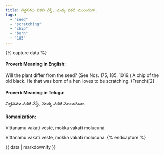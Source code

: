 ```yaml
---
title: విత్తనము వకటి వేస్తే, మొక్క వకటి మొలుచునా.
tags:
  - "seed"
  - "scratching"
  - "chip"
  - "born"
  - "185"
---
```


{% capture data %}
#### Proverb Meaning in English:
Will the plant differ from the seed?
(See Nos. 175, 185, 1019.)
A chip of the old black.
He that was born of a hen loves to be scratching. (French)[2]

#### Proverb Meaning in Telugu:
విత్తనము వకటి వేస్తే, మొక్క వకటి మొలుచునా.

#### Romanization:
Vittanamu vakaṭi vēstē, mokka vakaṭi molucunā.

Vittanamu vakati veste, mokka vakati molucuna.
{% endcapture %}

{{ data | markdownify }}

